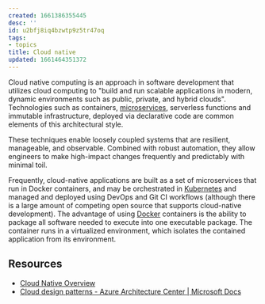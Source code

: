 ```yaml
---
created: 1661386355445
desc: ''
id: u2bfj8iq4bzwtp9z5tr47oq
tags:
- topics
title: Cloud native
updated: 1661464351372
---
```

   
Cloud native computing is an approach in software development that utilizes cloud computing to "build and run scalable applications in modern, dynamic environments such as public, private, and hybrid clouds". Technologies such as containers, [microservices](../devlog/microservices.md), serverless functions and immutable infrastructure, deployed via declarative code are common elements of this architectural style.   
   
These techniques enable loosely coupled systems that are resilient, manageable, and observable. Combined with robust automation, they allow engineers to make high-impact changes frequently and predictably with minimal toil.   
   
Frequently, cloud-native applications are built as a set of microservices that run in Docker containers, and may be orchestrated in [Kubernetes](../devlog/kubernetes.md) and managed and deployed using DevOps and Git CI workflows (although there is a large amount of competing open source that supports cloud-native development). The advantage of using [Docker](../devlog/docker.md) containers is the ability to package all software needed to execute into one executable package. The container runs in a virtualized environment, which isolates the contained application from its environment.   
   
## Resources   
   
   
- [Cloud Native Overview](https://cloudnative101.dev/concepts/cloud-native/)   
- [Cloud design patterns - Azure Architecture Center | Microsoft Docs](https://docs.microsoft.com/en-us/azure/architecture/patterns/)